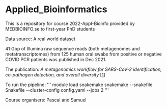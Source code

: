 # Applied_Bioinformatics

This is a repository for course 2022-Appl-Bioinfo provided by MEDBIOINFO.se to first-year PhD students

Data source: A real world dataset

41 Gbp of Illumina raw sequence reads (both metagenomes and metatranscriptomes) from 125 human oral swabs from positive or negative COVID PCR patients was published in Dec 2021. 

The publication: *A metagenomics workflow for SARS-CoV-2 identification, co-pathogen detection, and overall diversity* [[1]]



To run the pipeline:
'''
module load snakemake 
snakemake --snakefile Snakefile --cluster-config config.yaml --jobs 2
'''


[1]: https://www.sciencedirect.com/science/article/pii/S1386653221002924


Course organisers: Pascal and Samuel 
